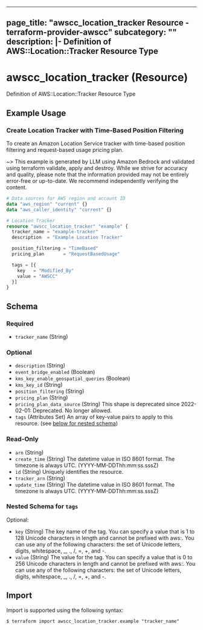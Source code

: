 
---
page_title: "awscc_location_tracker Resource - terraform-provider-awscc"
subcategory: ""
description: |-
  Definition of AWS::Location::Tracker Resource Type
---

# awscc_location_tracker (Resource)

Definition of AWS::Location::Tracker Resource Type

## Example Usage

### Create Location Tracker with Time-Based Position Filtering

To create an Amazon Location Service tracker with time-based position filtering and request-based usage pricing plan.

~> This example is generated by LLM using Amazon Bedrock and validated using terraform validate, apply and destroy. While we strive for accuracy and quality, please note that the information provided may not be entirely error-free or up-to-date. We recommend independently verifying the content.

```terraform
# Data sources for AWS region and account ID
data "aws_region" "current" {}
data "aws_caller_identity" "current" {}

# Location Tracker
resource "awscc_location_tracker" "example" {
  tracker_name = "example-tracker"
  description  = "Example Location Tracker"

  position_filtering = "TimeBased"
  pricing_plan       = "RequestBasedUsage"

  tags = [{
    key   = "Modified_By"
    value = "AWSCC"
  }]
}
```

<!-- schema generated by tfplugindocs -->
## Schema

### Required

- `tracker_name` (String)

### Optional

- `description` (String)
- `event_bridge_enabled` (Boolean)
- `kms_key_enable_geospatial_queries` (Boolean)
- `kms_key_id` (String)
- `position_filtering` (String)
- `pricing_plan` (String)
- `pricing_plan_data_source` (String) This shape is deprecated since 2022-02-01: Deprecated. No longer allowed.
- `tags` (Attributes Set) An array of key-value pairs to apply to this resource. (see [below for nested schema](#nestedatt--tags))

### Read-Only

- `arn` (String)
- `create_time` (String) The datetime value in ISO 8601 format. The timezone is always UTC. (YYYY-MM-DDThh:mm:ss.sssZ)
- `id` (String) Uniquely identifies the resource.
- `tracker_arn` (String)
- `update_time` (String) The datetime value in ISO 8601 format. The timezone is always UTC. (YYYY-MM-DDThh:mm:ss.sssZ)

<a id="nestedatt--tags"></a>
### Nested Schema for `tags`

Optional:

- `key` (String) The key name of the tag. You can specify a value that is 1 to 128 Unicode characters in length and cannot be prefixed with aws:. You can use any of the following characters: the set of Unicode letters, digits, whitespace, _, ., /, =, +, and -.
- `value` (String) The value for the tag. You can specify a value that is 0 to 256 Unicode characters in length and cannot be prefixed with aws:. You can use any of the following characters: the set of Unicode letters, digits, whitespace, _, ., /, =, +, and -.

## Import

Import is supported using the following syntax:

```shell
$ terraform import awscc_location_tracker.example "tracker_name"
```
